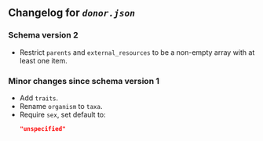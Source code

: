 ## Changelog for *`donor.json`*

### Schema version 2

* Restrict `parents` and `external_resources` to be a non-empty array with at least one item.

### Minor changes since schema version 1

* Add `traits`.
* Rename `organism` to `taxa`.
* Require `sex`, set default to:
    ```json
    "unspecified"
    ```
